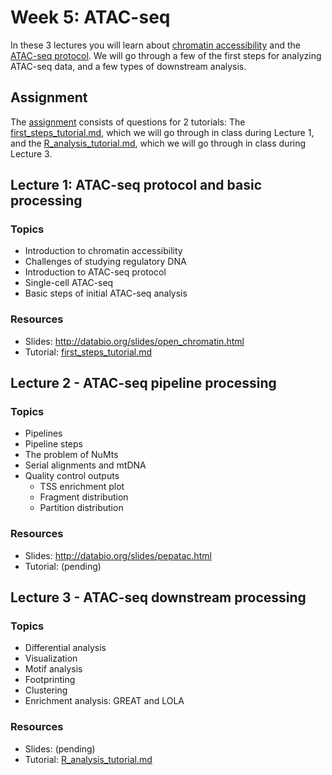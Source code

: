 # Week 5: ATAC-seq

In these 3 lectures you will learn about [chromatin accessibility](https://en.wikipedia.org/wiki/Epigenomics#Chromatin_accessibility_assays) and the [ATAC-seq protocol](https://en.wikipedia.org/wiki/ATAC-seq). We will go through a few of the first steps for analyzing ATAC-seq data, and a few types of downstream analysis.

## Assignment

The [assignment](assignment.md) consists of questions for 2 tutorials: The [first_steps_tutorial.md](first_steps_tutorial.md), which we will go through in class during Lecture 1, and the [R_analysis_tutorial.md](R_analysis_tutorial.md), which we will go through in class during Lecture 3.

## Lecture 1: ATAC-seq protocol and basic processing

### Topics
- Introduction to chromatin accessibility
- Challenges of studying regulatory DNA
- Introduction to ATAC-seq protocol
- Single-cell ATAC-seq
- Basic steps of initial ATAC-seq analysis

### Resources
- Slides: http://databio.org/slides/open_chromatin.html
- Tutorial: [first_steps_tutorial.md](first_steps_tutorial.md)

## Lecture 2 - ATAC-seq pipeline processing

### Topics
- Pipelines
- Pipeline steps
- The problem of NuMts
- Serial alignments and mtDNA
- Quality control outputs
	- TSS enrichment plot
	- Fragment distribution
	- Partition distribution

### Resources
- Slides: http://databio.org/slides/pepatac.html
- Tutorial: (pending)

## Lecture 3 - ATAC-seq downstream processing

### Topics
- Differential analysis
- Visualization
- Motif analysis
- Footprinting
- Clustering
- Enrichment analysis: GREAT and LOLA

### Resources
- Slides: (pending)
- Tutorial: [R_analysis_tutorial.md](R_analysis_tutorial.md)

